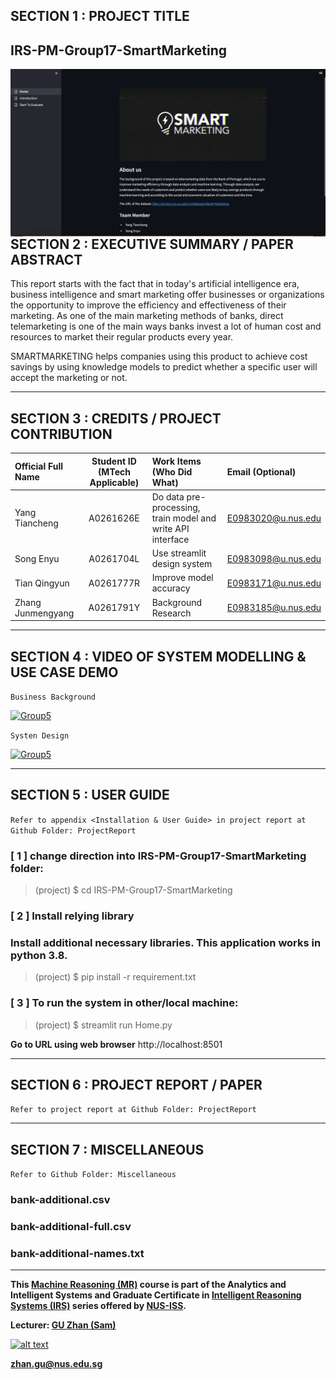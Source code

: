 ## SECTION 1 : PROJECT TITLE
## IRS-PM-Group17-SmartMarketing

<img src="SystemCode/clips/Home.png"
     style="float: left; margin-right: 0px;" />

---

## SECTION 2 : EXECUTIVE SUMMARY / PAPER ABSTRACT

This report starts with the fact that in today's artificial intelligence era, business intelligence and smart marketing offer businesses or organizations the opportunity to improve the efficiency and effectiveness of their marketing. As one of the main marketing methods of banks, direct telemarketing is one of the main ways banks invest a lot of human cost and resources to market their regular products every year.

SMARTMARKETING helps companies using this product to achieve cost savings by using knowledge models to predict whether a specific user will accept the marketing or not.

---

## SECTION 3 : CREDITS / PROJECT CONTRIBUTION

| Official Full Name  | Student ID (MTech Applicable)  | Work Items (Who Did What) | Email (Optional) |
| :------------ |:---------------:| :-----| :-----|
| Yang Tiancheng | A0261626E | Do data pre-processing, train model and write API interface| E0983020@u.nus.edu |
| Song Enyu | A0261704L | Use streamlit design system| E0983098@u.nus.edu |
| Tian Qingyun | A0261777R | Improve model accuracy| E0983171@u.nus.edu |
| Zhang Junmengyang | A0261791Y | Background Research | E0983185@u.nus.edu |

---

## SECTION 4 : VIDEO OF SYSTEM MODELLING & USE CASE DEMO

`Business Background`

[![Group5](https://i9.ytimg.com/vi_webp/xnhhvJT0mN0/mqdefault.webp?v=635d0b60&sqp=CLSW9JoG&rs=AOn4CLBMsawbu24QbZkwyHH8DwjwO9n_ow)](https://youtu.be/xnhhvJT0mN0 "Group5")

`Systen Design`

[![Group5](https://i9.ytimg.com/vi_webp/JhPGKFyjU1c/mq1.webp?sqp=CIiU9JoG-oaymwEmCMACELQB8quKqQMa8AEB-AHSCIAC0AWKAgwIABABGD0gUCh_MA8=&rs=AOn4CLBjC4elAlU9T2iWfD4PU8FnqfJ0gA)](https://youtu.be/JhPGKFyjU1c "Group5")





---

## SECTION 5 : USER GUIDE

`Refer to appendix <Installation & User Guide> in project report at Github Folder: ProjectReport`

### [ 1 ] change direction into IRS-PM-Group17-SmartMarketing folder:

> (project) $ cd IRS-PM-Group17-SmartMarketing


### [ 2 ] Install relying library

### Install additional necessary libraries. This application works in python 3.8.
> (project) $ pip install -r requirement.txt


### [ 3 ] To run the system in other/local machine:

> (project) $ streamlit run Home.py

**Go to URL using web browser** http://localhost:8501

---
## SECTION 6 : PROJECT REPORT / PAPER

`Refer to project report at Github Folder: ProjectReport`

---
## SECTION 7 : MISCELLANEOUS

`Refer to Github Folder: Miscellaneous`

### bank-additional.csv
### bank-additional-full.csv
### bank-additional-names.txt

---

**This [Machine Reasoning (MR)](https://www.iss.nus.edu.sg/executive-education/course/detail/machine-reasoning "Machine Reasoning") course is part of the Analytics and Intelligent Systems and Graduate Certificate in [Intelligent Reasoning Systems (IRS)](https://www.iss.nus.edu.sg/stackable-certificate-programmes/intelligent-systems "Intelligent Reasoning Systems") series offered by [NUS-ISS](https://www.iss.nus.edu.sg "Institute of Systems Science, National University of Singapore").**

**Lecturer: [GU Zhan (Sam)](https://www.iss.nus.edu.sg/about-us/staff/detail/201/GU%20Zhan "GU Zhan (Sam)")**

[![alt text](https://www.iss.nus.edu.sg/images/default-source/About-Us/7.6.1-teaching-staff/sam-website.tmb-.png "Let's check Sam' profile page")](https://www.iss.nus.edu.sg/about-us/staff/detail/201/GU%20Zhan)

**zhan.gu@nus.edu.sg**
